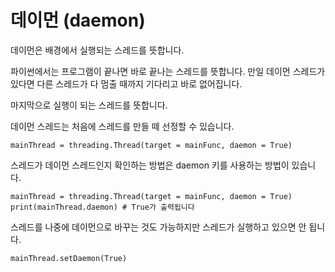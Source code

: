 # 데이먼 (daemon)

데이먼은 배경에서 실행되는 스레드를 뜻합니다.

파이썬에서는 프로그램이 끝나면 바로 끝나는 스레드를 뜻합니다. 만일 데이먼 스레드가 있다면 다른 스레드가 다 멈출 때까지 기다리고 바로 없어집니다.

마지막으로 실행이 되는 스레드를 뜻합니다.

데이먼 스레드는 처음에 스레드를 만들 떼 선정할 수 있습니다.

```
mainThread = threading.Thread(target = mainFunc, daemon = True)
```

스레드가 데이먼 스레드인지 확인하는 방법은 daemon 키를 사용하는 방법이 있습니다.

```
mainThread = threading.Thread(target = mainFunc, daemon = True)
print(mainThread.daemon) # True가 출력됩니다
```

스레드를 나중에 데이먼으로 바꾸는 것도 가능하지만 스레드가 실행하고 있으면 안 됩니다.

```
mainThread.setDaemon(True)
```
